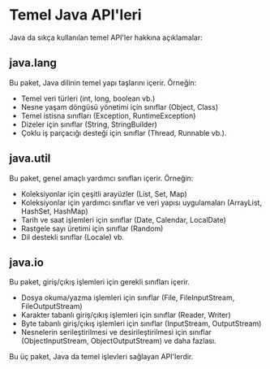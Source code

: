 # Temel Java API'leri

Java da sıkça kullanılan temel API'ler hakkına açıklamalar:

## java.lang

Bu paket, Java dilinin temel yapı taşlarını içerir. Örneğin:

- Temel veri türleri (int, long, boolean vb.)
- Nesne yaşam döngüsü yönetimi için sınıflar (Object, Class)
- Temel istisna sınıfları (Exception, RuntimeException)
- Dizeler için sınıflar (String, StringBuilder)
- Çoklu iş parçacığı desteği için sınıflar (Thread, Runnable vb.).

## java.util

Bu paket, genel amaçlı yardımcı sınıfları içerir. Örneğin:

- Koleksiyonlar için çeşitli arayüzler (List, Set, Map)
- Koleksiyonlar için yardımcı sınıflar ve veri yapısı uygulamaları (ArrayList, HashSet, HashMap)
- Tarih ve saat işlemleri için sınıflar (Date, Calendar, LocalDate)
- Rastgele sayı üretimi için sınıflar (Random)
- Dil destekli sınıflar (Locale) vb.

## java.io

Bu paket, giriş/çıkış işlemleri için gerekli sınıfları içerir.

- Dosya okuma/yazma işlemleri için sınıflar (File, FileInputStream, FileOutputStream)
- Karakter tabanlı giriş/çıkış işlemleri için sınıflar (Reader, Writer)
- Byte tabanlı giriş/çıkış işlemleri için sınıflar (InputStream, OutputStream)
- Nesnelerin serileştirilmesi ve desirileştirilmesi için sınıflar (ObjectInputStream, ObjectOutputStream) ve daha fazlası.

Bu üç paket, Java da temel işlevleri sağlayan API'lerdir.
